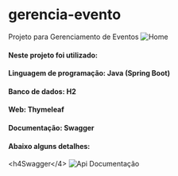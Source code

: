 # gerencia-evento
Projeto para Gerenciamento de Eventos
![Home](https://user-images.githubusercontent.com/48229223/109369210-5c035e80-787a-11eb-8c59-33dd08ce3ec0.png)

<h4>Neste projeto foi utilizado:</h4>
<h4>Linguagem de programação: Java (Spring Boot)</h4>
<h4>Banco de dados: H2</h4>
<h4>Web: Thymeleaf</h4>
<h4>Documentação: Swagger</h4>

<h4>Abaixo alguns detalhes:</h4>

<h4Swagger</4>
![Api Documentação](https://user-images.githubusercontent.com/48229223/109369614-c1a41a80-787b-11eb-88d1-c1250437640f.png)


